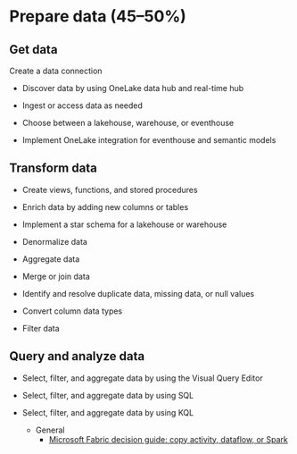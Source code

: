 # Prepare data (45–50%)
## Get data
Create a data connection

- Discover data by using OneLake data hub and real-time hub

- Ingest or access data as needed

- Choose between a lakehouse, warehouse, or eventhouse

- Implement OneLake integration for eventhouse and semantic models

## Transform data
- Create views, functions, and stored procedures

- Enrich data by adding new columns or tables

- Implement a star schema for a lakehouse or warehouse

- Denormalize data

- Aggregate data

- Merge or join data

- Identify and resolve duplicate data, missing data, or null values

- Convert column data types

- Filter data

## Query and analyze data
- Select, filter, and aggregate data by using the Visual Query Editor

- Select, filter, and aggregate data by using SQL

- Select, filter, and aggregate data by using KQL

   - General
      - [Microsoft Fabric decision guide: copy activity, dataflow, or Spark](https://learn.microsoft.com/en-us/fabric/get-started/decision-guide-pipeline-dataflow-spark)


